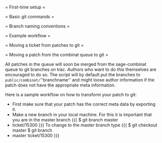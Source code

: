 = First-time setup =

= Basic git commands =

= Branch naming conventions =

= Example workflow =

= Moving a ticket from patches to git =

= Moving a patch from the combinat queue to git =

All patches in the queue will soon be merged from the sage-combinat queue to git branches on trac.
Authors who want to do this themselves are encouraged to do so. The script will by default
put the branches to `public/combinat/`''branchname'' and might loose author information if the
patch does not have the appropriate meta information.

Here is a sample workflow on how to transform your patch to git:

 * First make sure that your patch has the correct meta data by exporting it.
 * Make a new branch in your local machine. For this it is important that you are in the master branch
{{{
$ git branch
  master
* ticket/15300
}}}
  To change to the master branch type
{{{
$ git checkout master
$ git branch 
* master
  ticket/15300
}}}
